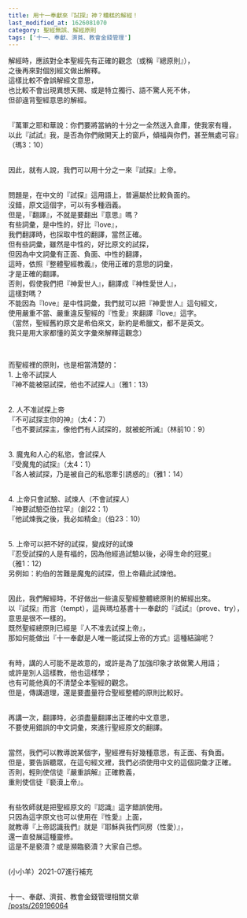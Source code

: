 ```yaml
---
title: 用十一奉獻來『試探』神？糟糕的解經！
last_modified_at: 1626081070
category: 聖經無誤、解經原則
tags: ['十一、奉獻、濟貧、教會金錢管理']
---
```


<p>解經時，應該對全本聖經先有正確的觀念（或稱『總原則』），<br/>
之後再來對個別經文做出解釋。<br/>
這樣比較不會誤解經文意思，<br/>
也比較不會出現異想天開、或是特立獨行、語不驚人死不休，<br/>
但卻違背聖經意思的解經。</p>
<p><br/>
『萬軍之耶和華說：你們要將當納的十分之一全然送入倉庫，使我家有糧，<br/>
以此『試試』我，是否為你們敞開天上的窗戶，傾福與你們，甚至無處可容』<br/>
（瑪3：10）</p>
<p><br/>
因此，就有人說，我們可以用十分之一來『試探』上帝。</p>
<p><br/>
問題是，在中文的『試探』這用語上，普遍屬於比較負面的。<br/>
沒錯，原文這個字，可以有多種涵義。<br/>
但是，『翻譯』，不就是要翻出『意思』嗎？<br/>
有些詞彙，是中性的，好比『love』，<br/>
我們翻譯時，也採取中性的翻譯，當然正確。<br/>
但有些詞彙，雖然是中性的，好比原文的試探，<br/>
但因為中文詞彙有正面、負面、中性的翻譯，<br/>
這時，依照『整體聖經教義』，使用正確的意思的詞彙，<br/>
才是正確的翻譯。<br/>
否則，假使我們把『神愛世人』，翻譯成『神性愛世人』，<br/>
這樣對嗎？<br/>
不能因為『love』是中性詞彙，我們就可以把『神愛世人』這句經文，<br/>
使用嚴重不當、嚴重違反聖經的『性愛』來翻譯『love』這字。<br/>
（當然，聖經舊約原文是希伯來文，新約是希臘文，都不是英文。<br/>
我只是用大家都懂的英文字彙來解釋這觀念）</p>
<p> </p>
<p>而聖經裡的原則，也是相當清楚的：<br/>
1. 上帝不試探人<br/>
『神不能被惡試探，他也不試探人』（雅1：13）</p>
<p><br/>
2. 人不准試探上帝<br/>
『不可試探主你的神』（太4：7）<br/>
『也不要試探主，像他們有人試探的，就被蛇所滅』（林前10：9）</p>
<p><br/>
3. 魔鬼和人心的私慾，會試探人<br/>
『受魔鬼的試探』（太4：1）<br/>
『各人被試探，乃是被自己的私慾牽引誘惑的』（雅1：14）</p>
<p><br/>
4. 上帝只會試驗、試煉人（不會試探人）<br/>
『神要試驗亞伯拉罕』（創22：1）<br/>
『他試煉我之後，我必如精金』（伯23：10）</p>
<p><br/>
5. 上帝可以把不好的試探，變成好的試煉<br/>
『忍受試探的人是有福的，因為他經過試驗以後，必得生命的冠冕』<br/>
（雅1：12）<br/>
另例如：約伯的苦難是魔鬼的試探，但上帝藉此試煉他。</p>
<p><br/>
因此，我們解經時，不好做出一些違反聖經整體總原則的解經出來。<br/>
以『試探』而言（tempt），這與瑪垃基書十一奉獻的『試試』（prove、try），<br/>
意思是很不一樣的。<br/>
既然聖經總原則已經是『人不准去試探上帝』，<br/>
那如何能做出『十一奉獻是人唯一能試探上帝的方式』這種結論呢？</p>
<p><br/>
有時，講的人可能不是故意的，或許是為了加強印象才故做驚人用語；<br/>
或許是別人這樣教，他也這樣學；<br/>
也有可能他真的不清楚全本聖經的觀念。<br/>
但是，傳講道理，還是要盡量符合聖經整體的原則比較好。</p>
<p><br/>
再講一次，翻譯時，必須盡量翻譯出正確的中文意思，<br/>
不要使用錯誤的中文詞彙，來進行聖經原文的翻譯。</p>
<p><br/>
當然，我們可以教導說某個字，聖經裡有好幾種意思，有正面、有負面。<br/>
但是，要告訴聽眾，在這句經文裡，我們必須使用中文的這個詞彙才正確。<br/>
否則，輕則使信徒『嚴重誤解』正確教義，<br/>
重則使信徒『褻瀆上帝』。</p>
<p><br/>
有些牧師就是把聖經原文的『認識』這字錯誤使用。<br/>
只因為這字原文也可以使用在『性愛』上面，<br/>
就教導『上帝認識我們』就是『耶穌與我們同房（性愛）』，<br/>
還一直發展這種靈修。<br/>
這是不是褻瀆？或是瀕臨褻瀆？大家自己想。</p>
<p><br/>
(小小羊）2021-07進行補充</p>
<p><br/>
十一、奉獻、濟貧、教會金錢管理相關文章<br/>
<a href="/posts/269196064" target="_blank">/posts/269196064</a></p>
<p> </p>
